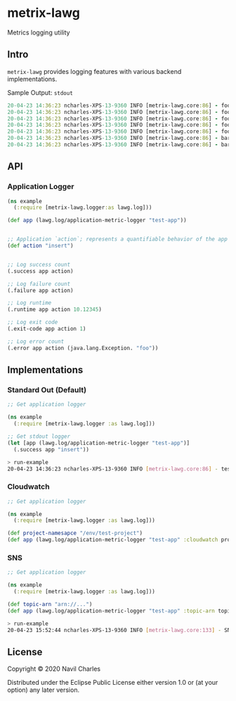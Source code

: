 # metrix-lawg


Metrics logging utility

## Intro

`metrix-lawg` provides logging features with various backend implementations.

Sample Output: `stdout`
```clojure
20-04-23 14:36:23 ncharles-XPS-13-9360 INFO [metrix-lawg.core:86] - foo-app.insert.runtime.count 8.10629431440315
20-04-23 14:36:23 ncharles-XPS-13-9360 INFO [metrix-lawg.core:86] - foo-app.insert.success.count 1
20-04-23 14:36:23 ncharles-XPS-13-9360 INFO [metrix-lawg.core:86] - foo-app.delete.success.count 0
20-04-23 14:36:23 ncharles-XPS-13-9360 INFO [metrix-lawg.core:86] - foo-app.query.error.count.illegal-argument-exception 1
20-04-23 14:36:23 ncharles-XPS-13-9360 INFO [metrix-lawg.core:86] - foo-app.insert.exit-code 255
20-04-23 14:36:23 ncharles-XPS-13-9360 INFO [metrix-lawg.core:86] - bar-app.query.success.count 1
20-04-23 14:36:23 ncharles-XPS-13-9360 INFO [metrix-lawg.core:86] - bar-app.query.runtime.count 8.246678392849057
```

## API

### Application Logger

```clojure
(ns example
  (:require [metrix-lawg.logger:as lawg.log]))

(def app (lawg.log/application-metric-logger "test-app"))


;; Application `action`; represents a quantifiable behavior of the app that you want to log
(def action "insert")


;; Log success count
(.success app action)

;; Log failure count
(.failure app action)

;; Log runtime
(.runtime app action 10.12345)

;; Log exit code
(.exit-code app action 1)

;; Log error count
(.error app action (java.lang.Exception. "foo"))
```


## Implementations


### Standard Out (Default)

```clojure
;; Get application logger

(ns example
  (:require [metrix-lawg.logger :as lawg.log]))

;; Get stdout logger
(let [app (lawg.log/application-metric-logger "test-app")]
  (.success app "insert"))
```

```bash
> run-example
20-04-23 14:36:23 ncharles-XPS-13-9360 INFO [metrix-lawg.core:86] - test-app.insert.success.count 1
```

### Cloudwatch

```clojure
;; Get application logger

(ns example
  (:require [metrix-lawg.logger :as lawg.log]))

(def project-namesapce "/env/test-project")
(def app (lawg.log/application-metric-logger "test-app" :cloudwatch project-namespace))
```

### SNS

```clojure
;; Get application logger

(ns example
  (:require [metrix-lawg.logger :as lawg.log]))

(def topic-arn "arn://...")
(def app (lawg.log/application-metric-logger "test-app" :topic-arn topic-arn))
```

```bash
> run-example
20-04-23 15:52:44 ncharles-XPS-13-9360 INFO [metrix-lawg.core:133] - SNS_PUBLISH_RESPONSE=a63019dc-77c2-54dc-a90d-4ec7cbce8cca
```

## License

Copyright © 2020 Navil Charles

Distributed under the Eclipse Public License either version 1.0 or (at
your option) any later version.

